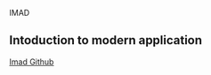 IMAD 

<h2>Intoduction to modern application</h2>


<a href="https://github.com/hasura-imad">Imad Github</a>


